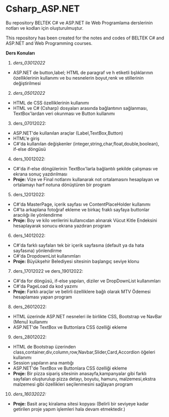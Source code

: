 # Csharp_ASP.NET
Bu repository BELTEK C# ve ASP.NET ile Web Programlama derslerinin notları ve kodları için oluşturulmuştur.

This repository has been created for the notes and codes of BELTEK C# and ASP.NET and Web Programming courses. 

**Ders Konuları**

1. *ders_03012022*

+ ASP.NET de button,label; HTML de paragraf ve h etiketli bşlıklarının özelliklerinin kullanımı ve bu nesnelerin boyut,renk ve stillerinin değiştirilmesi

2. *ders_05012022*

+ HTML de CSS özelliklerinin kullanımı
+ HTML ve C# (Csharp) dosyaları arasında bağlantının sağlanması, TextBox'lardan veri okunması ve Button kullanımı

3. ders_07012022: 

+ ASP.NET'de kullanılan araçlar (Label,TextBox,Button)
+ HTML'e giriş
+ C#'da kullanılan değişkenler (integer,string,char,float,double,boolean), if-else döngüsü

4. ders_10012022: 

+ C#'da if-else döngülerinin TextBox'larla bağlantılı şekilde çalışması ve ekrana sonuç yazdırılması 
+ **Proje:** Vize ve Final notlarını kullanarak not ortalamasını hesaplayan ve ortalamayı harf notuna dönüştüren bir program

5. ders_12012022: 

+ C#'da MasterPage, içerik sayfası ve ContentPlaceHolder kullanımı
+ C#'ta arkaplana fotoğraf ekleme ve birkaç fraklı sayfaya buttonlar aracılığı ile yönlendirme
+ **Proje:** Boy ve kilo verilerini kullanıcıdan alınarak Vücut Kitle Endeksini hesaplayarak sonucu ekrana yazdıran program 

6. ders_14012022: 

+ C#'da farklı sayfaları tek bir içerik sayfasına (default ya da hata sayfasına) yönlendirme
+ C#'da DropdownList kullanımları
+ **Proje:** Büyükşehir Belediyesi sitesinin başlangıç seviye klonu

7. ders_17012022 ve ders_19012022: 

+ C#'da for döngüsü, if-else yapıları, diziler ve DropDownList kullanımları
+ C#'da PageLoad da kod yazımı
+ **Proje:** Farklı araçlar ve belirli özelliklere bağlı olarak MTV Ödemesi hesaplaması yapan program

8. ders_26012022: 

+ HTML üzerinde ASP.NET nesneleri ile birlikte CSS, Bootstrap ve NavBar (Menu) kullanımı
+ ASP.NET'de TextBox ve Buttonlara CSS özelliği ekleme

9. ders_28012022: 

+ HTML de Bootstrap üzerinden class,container,div,column,row,Navbar,Slider,Card,Accordion öğeleri kullanımı
+ Session yapıların ana mantığı
+ ASP.NET'de TextBox ve Buttonlara CSS özelliği ekleme
+ **Proje:** Bir pizza sipariş sitesinin anasayfa,kampanyalar gibi farklı sayfaları oluşturulup pizza detayı, boyutu, hamuru, malzemesi,ekstra malzemesi gibi özellikleri seçilenmesini sağlayan program

10. *ders_16032022:* 

+ **Proje:** Basit araç kiralama sitesi kopyası (Belirli bir seviyeye kadar getirilen proje yapım işlemleri hala devam etmektedir.)